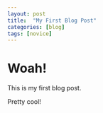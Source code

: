 ```yaml
---
layout: post
title:  "My First Blog Post"
categories: [blog]
tags: [novice]
---
```


# Woah!

This is my first blog post. 

Pretty cool!
